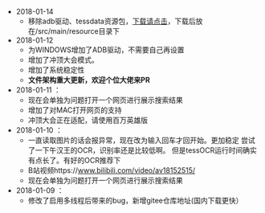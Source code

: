 + 2018-01-14
  +  移除adb驱动、tessdata资源包，[下载请点击](http://url.cn/5nahQml)，下载后放在/src/main/resource目录下
+ 2018-01-12
  +  为WINDOWS增加了ADB驱动，不需要自己再设置
  +  增加了冲顶大会模式。
  +  增加了系统稳定性
  +  **文件架构重大更新，欢迎个位大佬来PR**
+ 2018-01-11 ：
  +  现在会单独为问题打开一个网页进行展示搜索结果
  +  增加了对MAC打开网页的支持
  +  冲顶大会正在适配，请使用百万英雄版
+ 2018-01-10 ：
  + 一直读取图片的话会报异常，现在改为输入回车才回开始。更加稳定 尝试了一下午汉王的OCR，识别率还是比较低啊。 但是tessOCR运行时间确实有点长了。有好的OCR推荐下
  + B站视频https://www.bilibili.com/video/av18152515/
  + 现在会单独为问题打开一个网页进行展示搜索结果
+ 2018-01-09 ：
  + 修改了启用多线程后带来的bug，新增gitee仓库地址(国内下载更快）